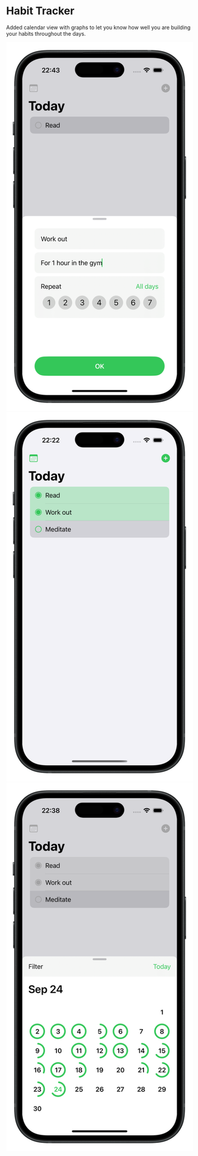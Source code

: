 # Habit Tracker

Added calendar view with graphs to let you know how well you are building your habits throughout the days.

![Screenshot](HabitTracker/Screenshots/Screenshot7-portrait.png)
![Screenshot](HabitTracker/Screenshots/Screenshot3-portrait.png)
![Screenshot](HabitTracker/Screenshots/Screenshot4-portrait.png)
